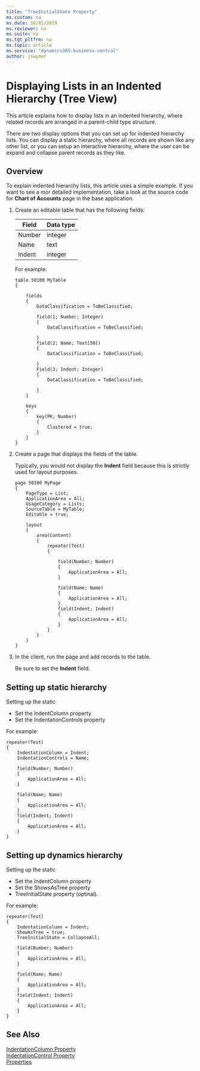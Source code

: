 ```yaml
---
title: "TreeInitialState Property"
ms.custom: na
ms.date: 10/01/2019
ms.reviewer: na
ms.suite: na
ms.tgt_pltfrm: na
ms.topic: article
ms.service: "dynamics365-business-central"
author: jswymer
---
```

# Displaying Lists in an Indented Hierarchy (Tree View)

This article explains how to display lists in an indented hierarchy, where related records are arranged in a parent-child type structure.

There are two display options that you can set up for indented hierarchy lists. You can display a static hierarchy, where all records are shown like any other list, or you can setup an interactive hierarchy, where the user can be expand and collapse parent records as they like.

## Overview
To explain indented hierarchy lists, this article uses a simple example. If you want to see a mor detailed implementation, take a look at the source code for **Chart of Accounts** page in the base application.

1. Create an editable table that has the following fields:

    |Field|Data type|
    |-----|---------|
    |Number|integer|
    |Name|text|
    |Indent|integer|
    
    For example:

    ```
    table 50100 MyTable
    {
    
        fields
        {
            DataClassification = ToBeClassified;
        
            field(1; Number; Integer)
            {
                DataClassification = ToBeClassified;
        
            }
            field(2; Name; Text[50])
            {
                DataClassification = ToBeClassified;
        
            }
            Field(3; Indent; Integer)
            {
                DataClassification = ToBeClassified;
        
            }
        }
        
        keys
        {
            key(PK; Number)
            {
                Clustered = true;
            }
        }
    }
    ```

2. Create a page that displays the fields of the table.

    Typically, you would not display the **Indent** field because this is strictly used for layout purposes.

    ```
    page 50100 MyPage
    {
        PageType = List;
        ApplicationArea = All;
        UsageCategory = Lists;
        SourceTable = MyTable;
        Editable = true;
    
        layout
        {
            area(Content)
            {
                repeater(Test)
                {
    
                    field(Number; Number)
                    {
                        ApplicationArea = All;
                    }
    
                    field(Name; Name)
                    {
                        ApplicationArea = All;
                    }
                    field(Indent; Indent)
                    {
                        ApplicationArea = All;
                    }
                }
            }
        }
    }
    
    ```
3. In the client, run the page and add records to the table.

    Be sure to set the **Indent** field.


## Setting up static hierarchy

Setting up the static

- Set the IndentColumn property
- Set the IndentationControls property

For example: 

```
repeater(Test)
{
    IndentationColumn = Indent;
    IndentationControls = Name;

    field(Number; Number)
    {
        ApplicationArea = All;
    }

    field(Name; Name)
    {
        ApplicationArea = All;
    }
    field(Indent; Indent)
    {
        ApplicationArea = All;
    }
}

```
  
## Setting up dynamics hierarchy

Setting up the static

- Set the IndentColumn property
- Set the ShowsAsTree property
- TreeInitialState property (optinal).

For example: 

```
repeater(Test)
{
    IndentationColumn = Indent;
    ShowAsTree = true;
    TreeInitialState = CollapseAll;

    field(Number; Number)
    {
        ApplicationArea = All;
    }

    field(Name; Name)
    {
        ApplicationArea = All;
    }
    field(Indent; Indent)
    {
        ApplicationArea = All;
    }
}

```

## See Also

[IndentationColumn Property](devenv-indentationcolumn-property.md)  
[IndentationControl Property](devenv-indentationcontrol-property.md)  
[Properties](devenv-properties.md)  